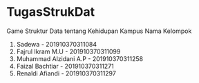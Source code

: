 # TugasStrukDat
Game Struktur Data tentang Kehidupan Kampus
Nama Kelompok
1. Sadewa - 201910370311084
2. Fajrul Ikram M.U - 201910370311099
3. Muhammad Alzidani A.P - 201910370311258
4. Faizal Bachtiar - 201910370311271
5. Renaldi Afiandi - 201910370311297
